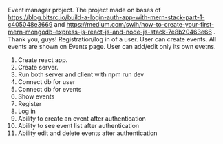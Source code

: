 Event manager project. The project made on bases of https://blog.bitsrc.io/build-a-login-auth-app-with-mern-stack-part-1-c405048e3669 and https://medium.com/swlh/how-to-create-your-first-mern-mongodb-express-js-react-js-and-node-js-stack-7e8b20463e66 . Thank you, guys!
Registration/log in of a user.
User can create events. 
All events are shown on Events page.
User can add/edit only its own evetns.



1. Create react app.
2. Create server.
3. Run both server and client with npm run dev
4. Connect db for user
5. Connect db for events
6. Show events
7. Register 
8. Log in
9. Ability to create an event after authentication
10. Ability to see event list after authentication
11. Ability edit and delete events after authentication
